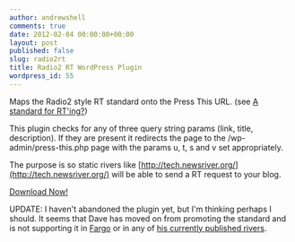 ```yaml
---
author: andrewshell
comments: true
date: 2012-02-04 00:00:00+00:00
layout: post
published: false
slug: radio2rt
title: Radio2 RT WordPress Plugin
wordpress_id: 55
---
```


Maps the Radio2 style RT standard onto the Press This URL. (see [A standard for RT'ing?](http://scripting.com/stories/2012/02/03/aStandardForRting.html))

This plugin checks for any of three query string params (link, title, description). If they are present it redirects the page to the /wp-admin/press-this.php page with the params u, t, s and v set appropriately.

The purpose is so static rivers like [http://tech.newsriver.org/](http://tech.newsriver.org/) will be able to send a RT request to your blog.

[Download Now!](http://downloads.wordpress.org/plugin/radio2-rt.zip)

UPDATE: I haven't abandoned the plugin yet, but I'm thinking perhaps I should.  It seems that Dave has moved on from promoting the standard and is not supporting it in [Fargo](http://fargo.io/docs/blogging/settingUpANoteblog.html) or in any of [his currently published rivers](http://scripting.com/river/).
